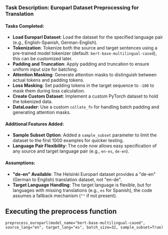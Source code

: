 
### Task Description: Europarl Dataset Preprocessing for Translation

#### Tasks Completed:

*   **Load Europarl Dataset**: Load the dataset for the specified language pair (e.g., English-Spanish, German-English).
*   **Tokenization**: Tokenize both the source and target sentences using a pre-trained model tokenizer (default: `bert-base-multilingual-cased`), this can be customized later.
*   **Padding and Truncation**: Apply padding and truncation to ensure uniform input size for batching.
*   **Attention Masking**: Generate attention masks to distinguish between actual tokens and padding tokens.
*   **Loss Masking**: Set padding tokens in the target sequence to `-100` to mask them during loss calculation.
*   **Create Custom Dataset**: Implement a custom PyTorch dataset to hold the tokenized data.
*   **DataLoader**: Use a custom `collate_fn` for handling batch padding and generating attention masks.

#### Additional Features Added:

*   **Sample Subset Option**: Added a `sample_subset` parameter to limit the dataset to the first 1000 examples for quicker testing.
*   **Language Pair Flexibility**: The code now allows easy specification of any source and target language pair (e.g., `en-es`, `de-en`).

#### Assumptions:

*    **"de-en" Available**: The Helsinki Europarl dataset provides a "de-en" (German to English) translation dataset, not "en-de".
*   **Target Language Handling**: The target language is flexible, but for languages with missing translations (e.g., `es` for Spanish), the code assumes a fallback mechanism (`""` if not present).

## Executing the preprocess function
```
preprocess_europarl(model_name="bert-base-multilingual-cased", source_lang="en", target_lang="es", batch_size=32, sample_subset=True)
```